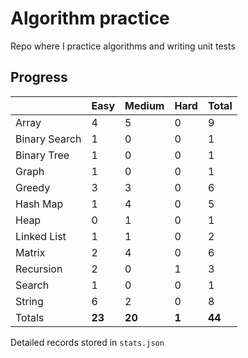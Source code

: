 # Algorithm practice

Repo where I practice algorithms and writing unit tests

<!-- note: currently i am not testing for python, as i have not (yet) learned any python testing frameworks. -->
<!-- todo: display the json data in some online visualization (probably with github pages). -->

## Progress

<!-- { javascript: 26, python: 17, both: 1 } -->
| |Easy|Medium|Hard|Total|
|-|-|-|-|-|
|Array|4|5|0|9|
|Binary Search|1|0|0|1|
|Binary Tree|1|0|0|1|
|Graph|1|0|0|1|
|Greedy|3|3|0|6|
|Hash Map|1|4|0|5|
|Heap|0|1|0|1|
|Linked List|1|1|0|2|
|Matrix|2|4|0|6|
|Recursion|2|0|1|3|
|Search|1|0|0|1|
|String|6|2|0|8|
|Totals|**23**|**20**|**1**|**44**|

Detailed records stored in `stats.json`
